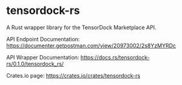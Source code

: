# tensordock-rs

A Rust wrapper library for the TensorDock Marketplace API.

API Endpoint Documentation:
https://documenter.getpostman.com/view/20973002/2s8YzMYRDc

API Wrapper Documentation:
https://docs.rs/tensordock-rs/0.1.0/tensordock_rs/

Crates.io page: https://crates.io/crates/tensordock-rs
